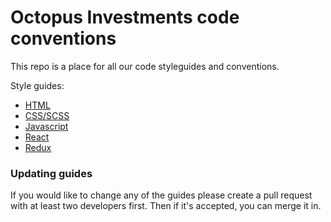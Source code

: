 # Octopus Investments code conventions
This repo is a place for all our code styleguides and conventions. 


Style guides:

- [HTML](https://github.com/octopus-investments/code-conventions/blob/master/html.md)
- [CSS/SCSS](https://github.com/octopus-investments/code-conventions/blob/master/css.md)
- [Javascript](https://github.com/octopus-investments/code-conventions/blob/master/javascript.md)
- [React](https://github.com/octopus-investments/code-conventions/blob/master/react.md)
- [Redux](https://github.com/octopus-investments/code-conventions/blob/master/redux.md)


### Updating guides
If you would like to change any of the guides please create a pull request with at least two developers first. Then if it's accepted, you can merge it in.
